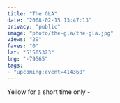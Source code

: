 ```yaml
---
title: "The GLA"
date: "2008-02-15 13:47:13"
privacy: "public"
image: "photo/the-gla/the-gla.jpg"
views: "29"
faves: "0"
lat: "51505323"
lng: "-79565"
tags:
- "upcoming:event=414360"
---
```

Yellow for a short time only - <a href="/photos/2008/02/15/the-gla"></a>
